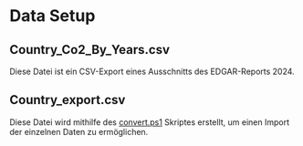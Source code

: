 # Data Setup

## Country_Co2_By_Years.csv

Diese Datei ist ein CSV-Export eines Ausschnitts des EDGAR-Reports 2024.

## Country_export.csv

Diese Datei wird mithilfe des [convert.ps1](convert.ps1) Skriptes erstellt, um einen Import der einzelnen Daten zu
ermöglichen.
